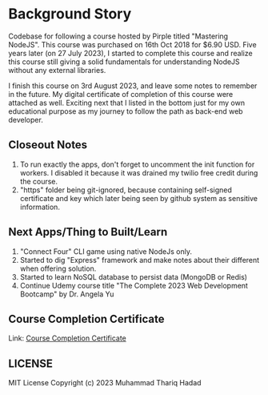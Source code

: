 # Background Story

Codebase for following a course hosted by Pirple titled "Mastering NodeJS".
This course was purchased on 16th Oct 2018 for $6.90 USD. Five years later (on 27 July 2023), I started to complete this course and realize this course still giving a solid fundamentals for understanding NodeJS without any external libraries.

I finish this course on 3rd August 2023, and leave some notes to remember in the future. My digital certificate of completion of this course were attached as well. Exciting next that I listed in the bottom just for my own educational purpose as my journey to follow the path as back-end web developer.

## Closeout Notes

1. To run exactly the apps, don't forget to uncomment the init function for workers. I disabled it because it was drained my twilio free credit during the course.
2. "https" folder being git-ignored, because containing self-signed certificate and key which later being seen by github system as sensitive information.

## Next Apps/Thing to Built/Learn

1. "Connect Four" CLI game using native NodeJs only.
2. Started to dig "Express" framework and make notes about their different when offering solution.
3. Started to learn NoSQL database to persist data (MongoDB or Redis)
4. Continue Udemy course title "The Complete 2023 Web Development Bootcamp" by Dr. Angela Yu

## Course Completion Certificate

Link: [Course Completion Certificate](https://github.com/thoriqmacto/app_pirple/blob/main/public/course_cert.jpg?raw=true)

## LICENSE

MIT License
Copyright (c) 2023 Muhammad Thariq Hadad
